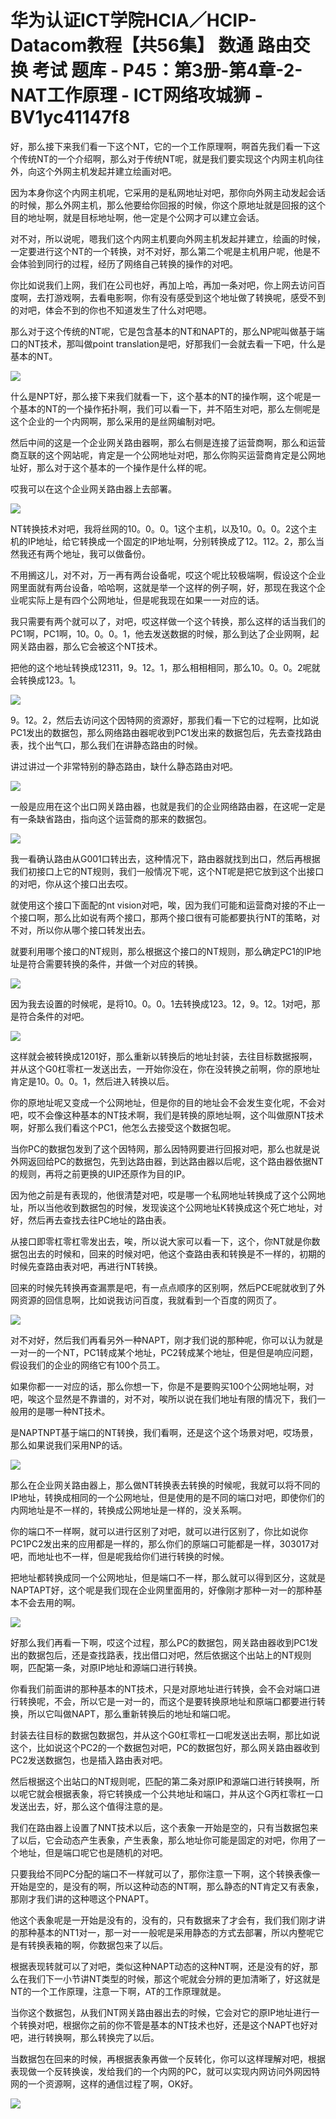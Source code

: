 # 华为认证ICT学院HCIA／HCIP-Datacom教程【共56集】 数通 路由交换 考试 题库 - P45：第3册-第4章-2-NAT工作原理 - ICT网络攻城狮 - BV1yc41147f8

好，那么接下来我们看一下这个NT，它的一个工作原理啊，啊首先我们看一下这个传统NT的一个介绍啊，那么对于传统NT呢，就是我们要实现这个内网主机向往外，向这个外网主机发起并建立绘画对吧。

因为本身你这个内网主机呢，它采用的是私网地址对吧，那你向外网主动发起会话的时候，那么外网主机，那么他要给你回报的时候，你这个原地址就是回报的这个目的地址啊，就是目标地址啊，他一定是个公网才可以建立会话。

对不对，所以说呢，嗯我们这个内网主机要向外网主机发起并建立，绘画的时候，一定要进行这个NT的一个转换，对不对好，那么第二个呢是主机用户呢，他是不会体验到同行的过程，经历了网络自己转换的操作的对吧。

你比如说我们上网，我们在公司也好，再加上哈，再加一条对吧，你上网去访问百度啊，去打游戏啊，去看电影啊，你有没有感受到这个地址做了转换呢，感受不到的对吧，体会不到的你也不知道发生了什么对吧嗯。

那么对于这个传统的NT呢，它是包含基本的NT和NAPT的，那么NP呢叫做基于端口的NT技术，那叫做point translation是吧，好那我们一会就去看一下吧，什么是基本的NT。



![](img/40391ed9fdab5a61b0df83bc45d2a55b_1.png)

什么是NPT好，那么接下来我们就看一下，这个基本的NT的操作啊，这个呢是一个基本的NT的一个操作拓扑啊，我们可以看一下，并不陌生对吧，那么左侧呢是这个企业的一个内网啊，那么采用的是丝网编制对吧。

然后中间的这是一个企业网关路由器啊，那么右侧是连接了运营商啊，那么和运营商互联的这个网站呢，肯定是一个公网地址对吧，那么你购买运营商肯定是公网地址好，那么对于这个基本的一个操作是什么样的呢。

哎我可以在这个企业网关路由器上去部署。

![](img/40391ed9fdab5a61b0df83bc45d2a55b_3.png)

NT转换技术对吧，我将丝网的10。0。0。1这个主机，以及10。0。0。2这个主机的IP地址，给它转换成一个固定的IP地址啊，分别转换成了12。112。2，那么当然我还有两个地址，我可以做备份。

不用搁这儿，对不对，万一再有两台设备呢，哎这个呢比较极端啊，假设这个企业网里面就有两台设备，哈哈啊，这就是举一个这样的例子啊，好，那现在我这个企业呢实际上是有四个公网地址，但是呢我现在如果一一对应的话。

我只需要有两个就可以了，对吧，哎这样做一个这个转换，那么这样的话当我们的PC1啊，PC1啊，10。0。0。1，他去发送数据的时候，那么到达了企业网啊，起网关路由器，那么它会被这个NT技术。

把他的这个地址转换成12311，9。12。1，那么相相相同，那么10。0。0。2呢就会转换成123。1。



![](img/40391ed9fdab5a61b0df83bc45d2a55b_5.png)

9。12。2，然后去访问这个因特网的资源好，那我们看一下它的过程啊，比如说PC1发出的数据包，那么网络路由器呢收到PC1发出来的数据包后，先去查找路由表，找个出气口，那么我们在讲静态路由的时候。

讲过讲过一个非常特别的静态路由，缺什么静态路由对吧。

![](img/40391ed9fdab5a61b0df83bc45d2a55b_7.png)

一般是应用在这个出口网关路由器，也就是我们的企业网络路由器，在这呢一定是有一条缺省路由，指向这个运营商的那来的数据包。



![](img/40391ed9fdab5a61b0df83bc45d2a55b_9.png)

我一看确认路由从G001口转出去，这种情况下，路由器就找到出口，然后再根据我们初接口上它的NT规则，我们一般情况下呢，这个NT呢是把它放到这个出接口的对吧，你从这个接口出去哎。

就使用这个接口下面配的nt vision对吧，唉，因为我们可能和运营商对接的不止一个接口啊，那么比如说有两个接口，那两个接口很有可能都要执行NT的策略，对不对，所以你从哪个接口转发出去。

就要利用哪个接口的NT规则，那么根据这个接口的NT规则，那么确定PC1的IP地址是符合需要转换的条件，并做一个对应的转换。



![](img/40391ed9fdab5a61b0df83bc45d2a55b_11.png)

因为我去设置的时候呢，是将10。0。0。1去转换成123。12，9。12。1对吧，那是符合条件的对吧。



![](img/40391ed9fdab5a61b0df83bc45d2a55b_13.png)

这样就会被转换成1201好，那么重新以转换后的地址封装，去往目标数据报啊，并从这个G0杠零杠一发送出去，一开始你没在，你在没转换之前啊，你的原地址肯定是10。0。0。1，然后进入转换以后。

你的原地址呢又变成一个公网地址，但是你的目的地址会不会发生变化呢，不会对吧，哎不会像这种基本的NT技术啊，我们是转换的原地址啊，这个叫做原NT技术啊，好那么我们看这个PC1，他怎么去接受这个数据包呢。

当你PC的数据包发到了这个因特网，那么因特网要进行回报对吧，那么也就是说外网返回给PC的数据包，先到达路由器，到达路由器以后呢，这个路由器依据NT的规则，再将之前更换的UIP还原作为目的IP。

因为他之前是有表现的，他很清楚对吧，哎是哪一个私网地址转换成了这个公网地址，所以当他收到数据包的时候，发现诶这个公网地址K转换成这个死亡地址，对好，然后再去查找去往PC地址的路由表。

从接口即零杠零杠零发出去，唉，所以说大家可以看一下，这个，你NT就是你数据包出去的时候和，回来的时候对吧，他这个查路由表和转换是不一样的，初期的时候先查路由表对吧，再进行NT转换。

回来的时候先转换再查漏票是吧，有一点点顺序的区别啊，然后PCE呢就收到了外网资源的回信息啊，比如说我访问百度，我就看到一个百度的网页了。



![](img/40391ed9fdab5a61b0df83bc45d2a55b_15.png)

对不对好，然后我们再看另外一种NAPT，刚才我们说的那种呢，你可以认为就是一对一的一个NT，PC1转成某个地址，PC2转成某个地址，但是但是响应问题，假设我们的企业的网络它有100个员工。

如果你都一一对应的话，那么你想一下，你是不是要购买100个公网地址啊，对吧，唉这个显然是不靠谱的，对不对，唉所以说在我们地址有限的情况下，我们一般用的是哪一种NT技术。

是NAPTNPT基于端口的NT转换，我们看啊，还是这个这个场景对吧，哎场景，那么如果说我们采用NP的话。



![](img/40391ed9fdab5a61b0df83bc45d2a55b_17.png)

那么在企业网关路由器上，那么做NT转换表去转换的时候呢，我就可以将不同的IP地址，转换成相同的一个公网地址，但是使用的是不同的端口对吧，即使你们的内网地址是不一样的，转换成公网地址是一样的，没关系啊。

你的端口不一样啊，就可以进行区别了对吧，就可以进行区别了，你比如说你PC1PC2发出来的应用都是一样的，那么你们的原端口可能都是一样，303017对吧，而地址也不一样，但是呢我给你们进行转换的时候。

把地址都转换成同一个公网地址，但是端口不一样，那么就可以得到区分，这就是NAPTAPT好，这个呢是我们现在企业网里面用的，好像刚才那种一对一的那种基本不会去用的啊。



![](img/40391ed9fdab5a61b0df83bc45d2a55b_19.png)

好那么我们再看一下啊，哎这个过程，那么PC的数据包，网关路由器收到PC1发出的数据包后，还是查找路表，找出借口对吧，然后依据这个出站上的NT规则啊，匹配第一条，对原IP地址和源端口进行转换。

你看我们前面讲的那种基本的NT技术，只是对原地址进行转换，会不会对端口进行转换呢，不会，所以它是一对一的，而这个是要转换原地址和原端口都要进行转换，所以它叫做NAPT，那么重新转换后的地址和端口呢。

封装去往目标的数据包数据包，并从这个G0杠零杠一口呢发送出去啊，那比如说这个，比如说这个PC2的一个数据包对吧，PC的数据包好，那么网关路由器收到PC2发送数据包，也是插入路由表对吧。

然后根据这个出站口的NT规则呢，匹配的第二条对原IP和源端口进行转换啊，所以呢它就会根据表象，将它转换成一个公共地址和端口，并从这个G丙杠零杠一口发送出去，好，那么这个值得注意的是。

我们在路由器上设置了NNT技术以后，这个表象一开始是空的，只有当数据包来了以后，它会动态产生表象，产生表象，那么地址你可能是固定的对吧，你用了一个地址，但是端口呢它也是随机的对吧。

只要我给不同PC分配的端口不一样就可以了，那你注意一下啊，这个转换表像一开始是空的，是没有的啊，所以这种动态的NT啊，那么静态的NT肯定又有表象，那刚才我们讲的这种嗯这个PNAPT。

他这个表象呢是一开始是没有的，没有的，只有数据来了才会有，我们我们刚才讲的那种基本的NT1对一，那一对一一般呢是采用静态的方式去部署，所以内整呢它是有转换表箱的啊，你数据包来了以后。

根据表现转就可以了对吧，类似这种NAPT动态的这种NT啊，还是没有的好，那么在我们下一小节讲NT类型的时候，那这个呢就会分辨的更加清晰了，好这就是NT的一个工作原理，注意一下啊，AT的工作原理就是。

当你这个数据包，从我们NT网关路由器出去的时候，它会对它的原IP地址进行一个转换对吧，根据你之前的你不管是基本的NT技术也好，还是这个NAPT也好对吧，进行转换啊，那么转换完了以后。

当数据包在回来的时候，再根据表象再做一个反转化，你可以这样理解对吧，根据表现做一个反转换诶，发给我们的一个内网的PC，就可以实现内网访问外网因特网的一个资源啊，这样的通信过程了啊，OK好。



![](img/40391ed9fdab5a61b0df83bc45d2a55b_21.png)